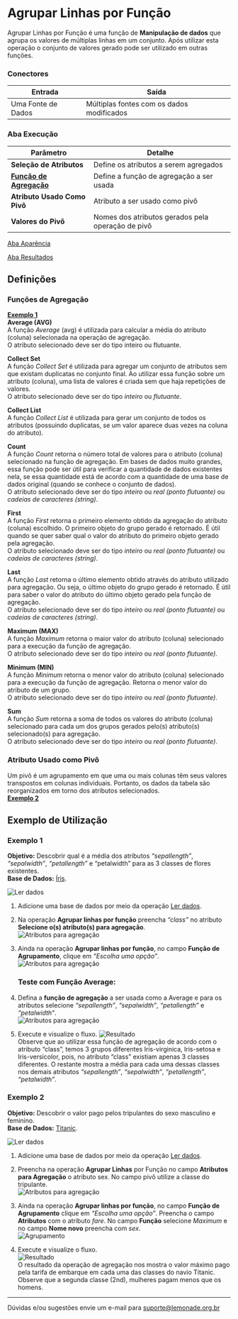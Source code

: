 
# Agrupar Linhas por Função

Agrupar Linhas por Função é uma função de **Manipulação de dados** que agrupa os valores de múltiplas linhas em um conjunto. Após utilizar esta operação o conjunto de valores gerado pode ser utilizado em outras funções.

### Conectores
| Entrada | Saída |
| --- | --- |
| Uma Fonte de Dados | Múltiplas fontes com os dados modificados |

### Aba Execução
| Parâmetro | Detalhe |
| --- | --- |
| **Seleção de Atributos** | Define os atributos a serem agregados |
| **[Função de Agregação]** | Define a função de agregação a ser usada |
| **Atributo Usado Como Pivô** | Atributo a ser usado como pivô |
| **Valores do Pivô** | Nomes dos atributos gerados pela operação de pivô |

[Aba Aparência][1]

[Aba Resultados][2]


## Definições
### Funções de Agregação
**[Exemplo 1]**\
**Average (AVG)**\
A função *Average* (avg) é utilizada para calcular a média do atributo (coluna) selecionada na operação de agregação.\
O atributo selecionado deve ser do tipo inteiro ou flutuante.

**Collect Set**\
A função *Collect Set* é utilizada para agregar um conjunto de atributos sem que existam duplicatas no conjunto final. Ao utilizar essa função sobre um atributo (coluna), uma lista de valores é criada sem que haja repetições de valores.\
O atributo selecionado deve ser do tipo *inteiro* ou *flutuante*.

**Collect List**\
A função *Collect List* é utilizada para gerar um conjunto de todos os atributos (possuindo duplicatas, se um valor aparece duas vezes na coluna do atributo).

**Count**\
A função *Count* retorna o número total de valores para o atributo (coluna) selecionado na função de agregação. Em bases de dados muito grandes, essa função pode ser útil para verificar a quantidade de dados existentes nela, se essa quantidade está de acordo com a quantidade de uma base de dados original (quando se conhece o conjunto de dados).\
O atributo selecionado deve ser do tipo *inteiro* ou *real (ponto flutuante)* ou *cadeias de caracteres (string)*.

**First**\
A função *First* retorna o primeiro elemento obtido da agregação do atributo (coluna) escolhido. O primeiro objeto do grupo gerado é retornado. É útil quando se quer saber qual o valor do atributo do primeiro objeto gerado pela agregação.\
O atributo selecionado deve ser do tipo *inteiro* ou *real (ponto flutuante)* ou *cadeias de caracteres (string)*.

**Last**\
A função *Last* retorna o último elemento obtido através do atributo utilizado para agregação. Ou seja, o último objeto do grupo gerado é retornado. É útil para saber o valor do atributo do último objeto gerado pela função de agregação.\
O atributo selecionado deve ser do tipo *inteiro* ou *real (ponto flutuante)* ou *cadeias de caracteres (string)*.

**Maximum (MAX)**\
A função *Maximum* retorna o maior valor do atributo (coluna) selecionado para a execução da função de agregação.\
O atributo selecionado deve ser do tipo *inteiro* ou *real (ponto flutuante)*.

**Minimum (MIN)**\
A função *Minimum* retorna o menor valor do atributo (coluna) selecionado para a execução da função de agregação. Retorna o menor valor do atributo de um grupo.\
O atributo selecionado deve ser do tipo *inteiro* ou *real (ponto flutuante)*.

**Sum**\
A função *Sum* retorna a soma de todos os valores do atributo (coluna) selecionado para cada um dos grupos gerados pelo(s) atributo(s) selecionado(s) para agregação.\
O atributo selecionado deve ser do tipo *inteiro* ou *real (ponto flutuante)*.

### Atributo Usado como Pivô
Um pivô é um agrupamento em que uma ou mais colunas têm seus valores transpostos em colunas individuais. Portanto, os dados da tabela são reorganizados em torno dos atributos selecionados.\
**[Exemplo 2]**

## Exemplo de Utilização
### Exemplo 1
**Objetivo:** Descobrir qual é a média dos atributos *“sepallength”*, *“sepalwidth”*, *“petallength”* e “petalwidth” para as 3 classes de flores existentes.\
**Base de Dados:** [Íris][1].

![Ler dados](/docs/img/spark/manipulacao_de_dados/linha_agrupar_por_funcao/image7.png)

1. Adicione uma base de dados por meio da operação [Ler dados][3]. 

2. Na operação **Agrupar linhas por função** preencha *“class”* no atributo **Selecione o(s) atributo(s) para agregação**. \
	![Atributos para agregação](/docs/img/spark/manipulacao_de_dados/linha_agrupar_por_funcao/image5.png)

3. Ainda na operação **Agrupar linhas por função**, no campo **Função de Agrupamento**, clique em *“Escolha uma opção”*.\
	![Atributos para agregação](/docs/img/spark/manipulacao_de_dados/linha_agrupar_por_funcao/image2.png)

	### Teste com Função Average:
4. Defina a **função de agregação** a ser usada como a Average e para os atributos selecione *“sepallength”*, *“sepalwidth”*, *“petallength”* e *“petalwidth”*.\
	![Atributos para agregação](/docs/img/spark/manipulacao_de_dados/linha_agrupar_por_funcao/image8.png)


5. Execute e visualize o fluxo.
	![Resultado](/docs/img/spark/manipulacao_de_dados/linha_agrupar_por_funcao/image4.png)\
	Observe que ao utilizar essa função de agregação de acordo com o atributo “class”, temos 3 grupos diferentes Iris-virginica, Iris-setosa e Iris-versicolor, pois, no atributo “class” existiam apenas 3 classes diferentes. O restante mostra a média para cada uma dessas classes nos demais atributos *“sepallength”*, *“sepalwidth”*, *“petallength”*, *“petalwidth”*.

### Exemplo 2
**Objetivo:** Descobrir o valor pago pelos tripulantes do sexo masculino e feminino.\
**Base de Dados:** [Titanic][1].

![Ler dados](/docs/img/spark/manipulacao_de_dados/linha_agrupar_por_funcao/image7.png)

1. Adicione uma base de dados por meio da operação [Ler dados][3]. 

2. Preencha na operação **Agrupar Linhas** por Função no campo **Atributos para Agregação** o atributo sex. No campo pivô utilize a classe do tripulante.\
	![Atributos para agregação](/docs/img/spark/manipulacao_de_dados/linha_agrupar_por_funcao/image3.png)


3. Ainda na operação **Agrupar linhas por função**, no campo **Função de Agrupamento** clique em *“Escolha uma opção”*. Preencha o campo **Atributos** com o atributo *fare*. No campo **Função** selecione *Maximum* e no campo **Nome novo** preencha com *sex*.\
	![Agrupamento](/docs/img/spark/manipulacao_de_dados/linha_agrupar_por_funcao/image6.png)

4. Execute e visualize o fluxo.\
	![Resultado](/docs/img/spark/manipulacao_de_dados/linha_agrupar_por_funcao/image1.png)\
	O resultado da operação de agregação nos mostra o valor máximo pago pela tarifa de embarque em cada uma das classes do navio Titanic. Observe que a segunda classe (2nd), mulheres pagam menos que os homens.

-----

Dúvidas e/ou sugestões envie um e-mail para suporte@lemonade.org.br

[Exemplo 1]: #exemplo-1
[Exemplo 2]: #exemplo-2
[Função de Agregação]: #funcoes-de-agregacao
[1]: /pt-br/
[2]: /pt-br/
[3]: /pt-br/